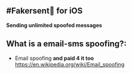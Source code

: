 #Fakersent👑 for iOS
------------------------------------------------
__Sending unlimited spoofed messages__

## What is a email-sms spoofing?:

*   Email spoofing __and paid 4 it too__ 
https://en.wikipedia.org/wiki/Email_spoofing

